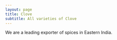 ```yaml
---
layout: page
title: Clove
subtitle: All varieties of Clove
---
```


We are a leading exporter of spices in Eastern India.
